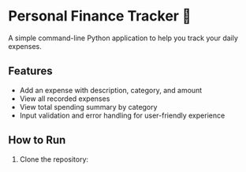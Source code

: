 # Personal Finance Tracker 🧾

A simple command-line Python application to help you track your daily expenses.

##  Features

- Add an expense with description, category, and amount
- View all recorded expenses
- View total spending summary by category
- Input validation and error handling for user-friendly experience

##  How to Run

1. Clone the repository:
```bash
